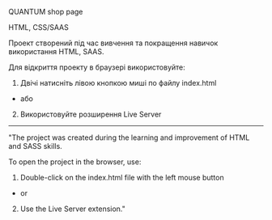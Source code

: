 QUANTUM shop page

HTML, CSS/SAAS

Проект створений під час вивчення та покращення навичок використання HTML, SAAS.

Для відкриття проекту в браузері використовуйте: 
1) Двічі натисніть лівою кнопкою миші по файлу index.html
- або
2) Використовуйте розширення Live Server
-------------------------------------------------------------------------------------
"The project was created during the learning and improvement of HTML and SASS skills.

To open the project in the browser, use:
1) Double-click on the index.html file with the left mouse button
- or
2) Use the Live Server extension."
